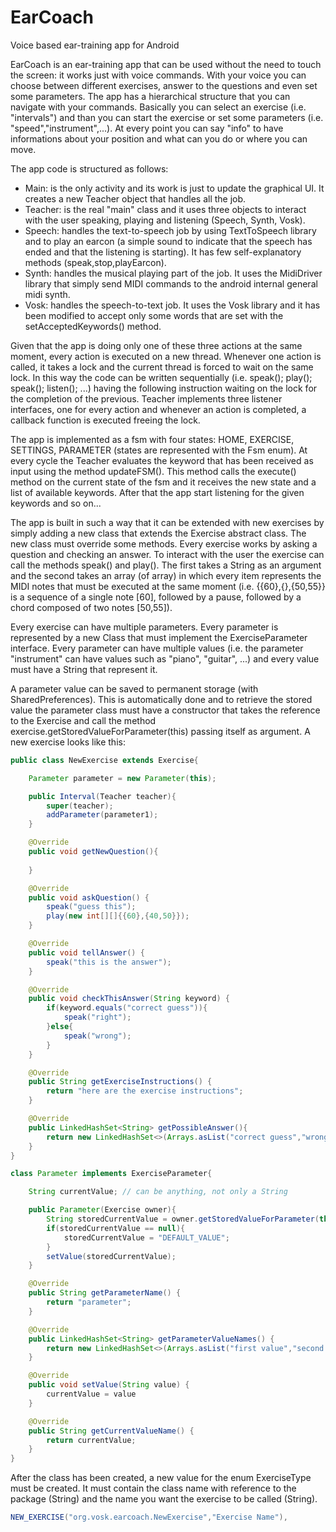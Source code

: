 # EarCoach
Voice based ear-training app for Android

EarCoach is an ear-training app that can be used without the need to touch the screen: it works just with voice commands. With your voice you can choose between different exercises, answer to the questions and even set some parameters. The app has a hierarchical structure that you can navigate with your commands. Basically you can select an exercise (i.e. "intervals") and than you can start the exercise or set some parameters (i.e. "speed","instrument",...). At every point you can say "info" to have informations about your position and what can you do or where you can move. 

The app code is structured as follows:
- Main: is the only activity and its work is just to update the graphical UI. It creates a new Teacher object that handles all the job.
- Teacher: is the real "main" class and it uses three objects to interact with the user speaking, playing and listening (Speech, Synth, Vosk). 
- Speech: handles the text-to-speech job by using TextToSpeech library and to play an earcon (a simple sound to indicate that the speech has ended and that the listening is starting). It has few self-explanatory methods (speak,stop,playEarcon).
- Synth: handles the musical playing part of the job. It uses the MidiDriver library that simply send MIDI commands to the android internal general midi synth.
- Vosk: handles the speech-to-text job. It uses the Vosk library and it has been modified to accept only some words that are set with the setAcceptedKeywords() method.

Given that the app is doing only one of these three actions at the same moment, every action is executed on a new thread. Whenever one action is called, it takes a lock and the current thread is forced to wait on the same lock. In this way the code can be written sequentially (i.e. speak(); play(); speak(); listen(); ...) having the following instruction waiting on the lock for the completion of the previous. Teacher implements three listener interfaces, one for every action and whenever an action is completed, a callback function is executed freeing the lock.

The app is implemented as a fsm with four states: HOME, EXERCISE, SETTINGS, PARAMETER (states are represented with the Fsm enum). At every cycle the Teacher evaluates the keyword that has been received as input using the method updateFSM(). This method calls the execute() method on the current state of the fsm and it receives the new state and a list of available keywords. After that the app start listening for the given keywords and so on...

The app is built in such a way that it can be extended with new exercises by simply adding a new class that extends the Exercise abstract class. The new class must override some methods. Every exercise works by asking a question and checking an answer. To interact with the user the exercise can call the methods speak() and play(). The first takes a String as an argument and the second takes an array (of array) in which every item represents the MIDI notes that must be executed at the same moment (i.e. {{60},{},{50,55}} is a sequence of a single note [60], followed by a pause, followed by a chord composed of two notes [50,55]). 

Every exercise can have multiple parameters. Every parameter is represented by a new Class that must implement the ExerciseParameter interface. Every parameter can have multiple values (i.e. the parameter "instrument" can have values such as "piano", "guitar", ...) and every value must have a String that represent it. 

A parameter value can be saved to permanent storage (with SharedPreferences). This is automatically done and to retrieve the stored value the parameter class must have a constructor that takes the reference to the Exercise and call the method exercise.getStoredValueForParameter(this) passing itself as argument. A new exercise looks like this:

```java
public class NewExercise extends Exercise{

    Parameter parameter = new Parameter(this);

    public Interval(Teacher teacher){
        super(teacher);
        addParameter(parameter1);
    }

    @Override
    public void getNewQuestion(){
		
    }

    @Override
    public void askQuestion() {
		speak("guess this");
		play(new int[][]{{60},{40,50}});
    }

    @Override
    public void tellAnswer() {
        speak("this is the answer");
    }

    @Override
    public void checkThisAnswer(String keyword) {
		if(keyword.equals("correct guess")){
			speak("right");
		}else{
			speak("wrong");
		}
    }

    @Override
    public String getExerciseInstructions() {
        return "here are the exercise instructions";
    }

    @Override
    public LinkedHashSet<String> getPossibleAnswer(){
        return new LinkedHashSet<>(Arrays.asList("correct guess","wrong guess"));
    }
}

class Parameter implements ExerciseParameter{

	String currentValue; // can be anything, not only a String

    public Parameter(Exercise owner){
        String storedCurrentValue = owner.getStoredValueForParameter(this);
        if(storedCurrentValue == null){
            storedCurrentValue = "DEFAULT_VALUE";
        }
        setValue(storedCurrentValue);
    }

    @Override
    public String getParameterName() {
        return "parameter";
    }

    @Override
    public LinkedHashSet<String> getParameterValueNames() {
        return new LinkedHashSet<>(Arrays.asList("first value","second value"));
    }

    @Override
    public void setValue(String value) {
		currentValue = value
    }

    @Override
    public String getCurrentValueName() {
        return currentValue;
    }
}
```

After the class has been created, a new value for the enum ExerciseType must be created. It must contain the class name with reference to the package (String) and the name you want the exercise to be called (String).

```java
NEW_EXERCISE("org.vosk.earcoach.NewExercise","Exercise Name"),
```
